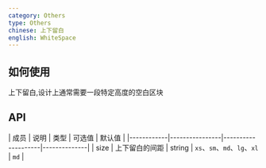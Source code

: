 ```yaml
---
category: Others
type: Others
chinese: 上下留白
english: WhiteSpace
---
```


## 如何使用

上下留白,设计上通常需要一段特定高度的空白区块

## API

| 成员        | 说明           | 类型      |  可选值         | 默认值       |
|------------|----------------|--------------------|--------------|
| size       |  上下留白的间距   | string | `xs`、`sm`、`md`、`lg`、`xl` | `md`  |
